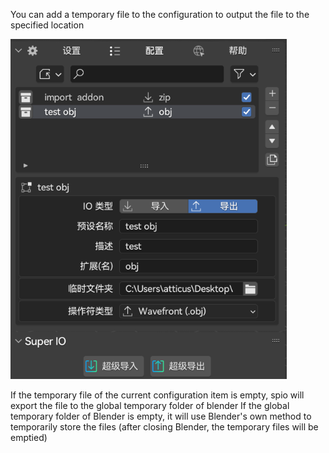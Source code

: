 You can add a temporary file to the configuration to output the file to the specified location

<img src="media/img/cn/10.png" alt="10" style="zoom: 80%;" />

If the temporary file of the current configuration item is empty, spio will export the file to the global temporary folder of blender
If the global temporary folder of Blender is empty, it will use Blender's own method to temporarily store the files (after closing Blender, the temporary files will be emptied)
